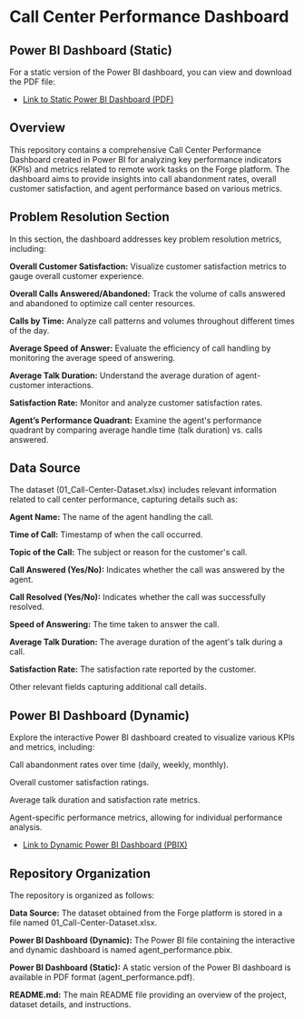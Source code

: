 # Call Center Performance Dashboard

## Power BI Dashboard (Static)

For a static version of the Power BI dashboard, you can view and download the PDF file:

- [Link to Static Power BI Dashboard (PDF)](https://github.com/Abhishek7574/Call_Centre_Agents_Analysis_with_PowerBI/blob/ccf9f24937b2f087e934c25f15af02ce735e4d1c/agent%20performance.pdf)


## Overview
This repository contains a comprehensive Call Center Performance Dashboard created in Power BI for analyzing key performance indicators (KPIs) and metrics related to remote work tasks on the Forge platform. The dashboard aims to provide insights into call abandonment rates, overall customer satisfaction, and agent performance based on various metrics.

## Problem Resolution Section
In this section, the dashboard addresses key problem resolution metrics, including:

**Overall Customer Satisfaction:** Visualize customer satisfaction metrics to gauge overall customer experience.

**Overall Calls Answered/Abandoned:** Track the volume of calls answered and abandoned to optimize call center resources.

**Calls by Time:** Analyze call patterns and volumes throughout different times of the day.

**Average Speed of Answer:** Evaluate the efficiency of call handling by monitoring the average speed of answering.

**Average Talk Duration:** Understand the average duration of agent-customer interactions.

**Satisfaction Rate:** Monitor and analyze customer satisfaction rates.

**Agent’s Performance Quadrant:** Examine the agent's performance quadrant by comparing average handle time (talk duration) vs. calls answered.

## Data Source
The dataset (01_Call-Center-Dataset.xlsx) includes relevant information related to call center performance, capturing details such as:

**Agent Name:** The name of the agent handling the call.

**Time of Call:** Timestamp of when the call occurred.

**Topic of the Call:** The subject or reason for the customer's call.

**Call Answered (Yes/No):** Indicates whether the call was answered by the agent.

**Call Resolved (Yes/No):** Indicates whether the call was successfully resolved.

**Speed of Answering:** The time taken to answer the call.

**Average Talk Duration:** The average duration of the agent's talk during a call.

**Satisfaction Rate:** The satisfaction rate reported by the customer.

Other relevant fields capturing additional call details.

## Power BI Dashboard (Dynamic)
Explore the interactive Power BI dashboard created to visualize various KPIs and metrics, including:

Call abandonment rates over time (daily, weekly, monthly).

Overall customer satisfaction ratings.

Average talk duration and satisfaction rate metrics.

Agent-specific performance metrics, allowing for individual performance analysis.

- [Link to Dynamic Power BI Dashboard (PBIX)](https://github.com/Abhishek7574/Call_Centre_Agents_Analysis_with_PowerBI/blob/c4f5bc78aa048c513054671c559dbfa0de9fe9f3/agent%20performance.pbix)

## Repository Organization
The repository is organized as follows:

**Data Source:**
The dataset obtained from the Forge platform is stored in a file named 01_Call-Center-Dataset.xlsx.

**Power BI Dashboard (Dynamic):**
The Power BI file containing the interactive and dynamic dashboard is named agent_performance.pbix.

**Power BI Dashboard (Static):**
A static version of the Power BI dashboard is available in PDF format (agent_performance.pdf).

**README.md:**
The main README file providing an overview of the project, dataset details, and instructions.
